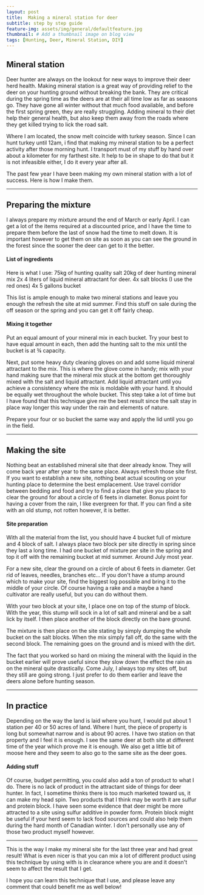 ```yaml
---
layout: post
title:  Making a mineral station for deer
subtitle: step by step guide
feature-img: assets/img/general/defaultfeature.jpg
thumbnail: # Add a thumbnail image on blog view
tags: [Hunting, Deer, Mineral Station, DIY]
---
```


## Mineral station


Deer hunter are always on the lookout for new ways to improve their deer herd health. Making mineral station is a great way of providing relief to the deer on your hunting ground without breaking the bank. They are critical during the spring time as the deers are at their all time low as far as seasons go. They have gone all winter without that much food available, and before the first spring green, they are really struggling. Adding mineral to their diet help their general health, but also keep them away from the roads where they get killed trying to lick the road salt.

Where I am located, the snow melt coincide with turkey season. Since I can hunt turkey until 12am, i find that making my mineral station to be a perfect activity after those morning hunt. I transport must of my stuff by hand over about a kilometer for my farthest site. It help to be in shape to do that but it is not infeasible either, I do it every year after all.

The past few year I have been making my own mineral station with a lot of success. Here is how I make them.

*****

## Preparing the mixture

I always prepare my mixture around the end of March or early April. I can get a lot of the items required at a discounted price, and I have the time to prepare them before the last of snow had the time to melt down. It is important however to get them on site as soon as you can see the ground in the forest since the sooner the deer can get to it the better.

#### List of ingredients

Here is what I use:
75kg of hunting quality salt
20kg of deer hunting mineral mix
2x 4 liters of liquid mineral attractant for deer.
4x salt blocks (I use the red ones)
4x 5 gallons bucket

This list is ample enough to make two mineral stations and leave you enough the refresh the site at mid summer. Find this stuff on sale during the off season or the spring and you can get it off fairly cheap.

#### Mixing it together

Put an equal amount of your mineral mix in each bucket. Try your best to have equal amount in each, then add the hunting salt to the mix until the bucket is at ¾ capacity.

Next, put some heavy duty cleaning gloves on and add some liquid mineral attractant to the mix. This is where the glove come in handy; mix with your hand making sure that the mineral mix stuck at the bottom get thoroughly mixed with the salt and liquid attractant. Add liquid attractant until you achieve a consistency where the mix is moldable with your hand. It should be equally wet throughout the whole bucket. This step take a lot of time but I have found that this technique give me the best result since the salt stay in place way longer this way under the rain and elements of nature.

Prepare your four or so bucket the same way and apply the lid until you go in the field.

*****

## Making the site

Nothing beat an established mineral site that deer already know. They will come back year after year to the same place. Always refresh those site first. If you want to establish a new site, nothing beat actual scouting on your hunting place to determine the best emplacement. Use travel corridor between bedding and food and try to find a place that give you place to clear the ground for about a circle of 6 feets in diameter. Bonus point for having a cover from the rain, I like evergreen for that. If you can find a site with an old stump, not rotten however, it is better.

#### Site preparation

With all the material from the list, you should have 4 bucket full of mixture and 4 block of salt. I always place two block per site directly in spring since they last a long time. I had one bucket of mixture per site in the spring and top it off with the remaining bucket at mid summer. Around July most year.

For a new site, clear the ground on a circle of about 6 feets in diameter. Get rid of leaves, needles, branches etc… If you don't have a stump around which to make your site, find the biggest log possible and bring it to the middle of your circle. Of course having a rake and a maybe a hand cultivator are really useful, but you can do without them.

With your two block at your site, I place one on top of the stump of block. With the year, this stump will sock in a lot of salt and mineral and be a salt lick by itself. I then place another of the block directly on the bare ground.

The mixture is then place on the site stating by simply dumping the whole bucket on the salt blocks. When the mix simply fall off, do the same with the second block. The remaining goes on the ground and is mixed with the dirt.

The fact that you worked so hard on mixing the mineral with the liquid in the bucket earlier will prove useful since they slow down the effect the rain as on the mineral quite drastically. Come July, I always top my sites off, but they still are going strong. I just prefer to do them earlier and leave the deers alone before hunting season.

*****

## In practice

Depending on the way the land is laid where you hunt, I would put about 1 station per 40 or 50 acres of land. Where I hunt, the piece of property is long but somewhat narrow and is about 90 acres. I have two station on that property and I feel it is enough. I see the same deer at both site at different time of the year which prove me it is enough. We also get a little bit of moose here and they seem to also go to the same site as the deer goes.

#### Adding stuff

Of course, budget permitting, you could also add a ton of product to what I do. There is no lack of product in the attractant side of things for deer hunter. In fact, I sometime thinks there is too much marketed toward us, it can make my head spin. Two products that I think may be worth it are sulfur and protein block. I have seen some evidence that deer might be more attracted to a site using sulfur additive in powder form. Protein block might be useful if your herd seem to lack food sources and could also help them during the hard month of Canadian winter. I don't personally use any of those two product myself however.

*****

This is the way I make my mineral site for the last three year and had great result! What is even nicer is that you can mix a lot of different product using this technique by using with is in clearance where you are and it doesn't seem to affect the result that I get.

I hope you can learn this technique that I use, and please leave any comment that could benefit me as well below!
